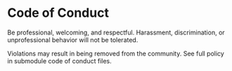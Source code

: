 # Code of Conduct

Be professional, welcoming, and respectful. Harassment, discrimination, or unprofessional behavior will not be tolerated.

Violations may result in being removed from the community. See full policy in submodule code of conduct files.
